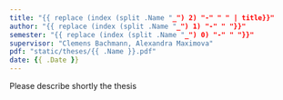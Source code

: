 ```yaml
---
title: "{{ replace (index (split .Name "_") 2) "-" " " | title}}"
author: "{{ replace (index (split .Name "_") 1) "-" " "}}"
semester: "{{ replace (index (split .Name "_") 0) "-" " "}}"
supervisor: "Clemens Bachmann, Alexandra Maximova"
pdf: "static/theses/{{ .Name }}.pdf"
date: {{ .Date }}
---
```

Please describe shortly the thesis